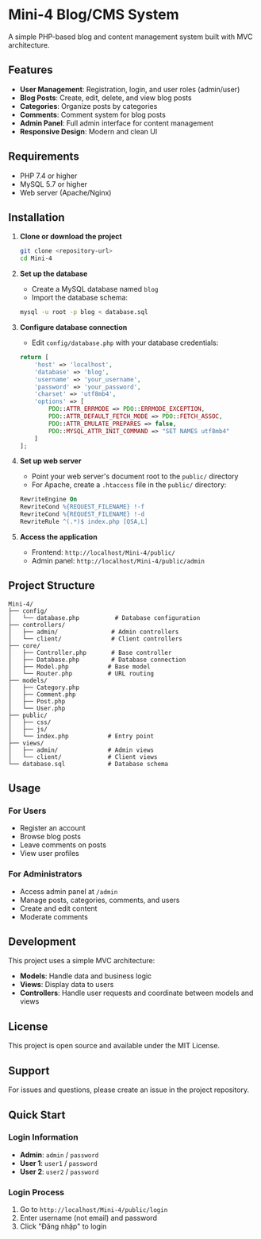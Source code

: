 # Mini-4 Blog/CMS System

A simple PHP-based blog and content management system built with MVC architecture.

## Features

- **User Management**: Registration, login, and user roles (admin/user)
- **Blog Posts**: Create, edit, delete, and view blog posts
- **Categories**: Organize posts by categories
- **Comments**: Comment system for blog posts
- **Admin Panel**: Full admin interface for content management
- **Responsive Design**: Modern and clean UI

## Requirements

- PHP 7.4 or higher
- MySQL 5.7 or higher
- Web server (Apache/Nginx)

## Installation

1. **Clone or download the project**
   ```bash
   git clone <repository-url>
   cd Mini-4
   ```

2. **Set up the database**
   - Create a MySQL database named `blog`
   - Import the database schema:
   ```bash
   mysql -u root -p blog < database.sql
   ```

3. **Configure database connection**
   - Edit `config/database.php` with your database credentials:
   ```php
   return [
       'host' => 'localhost',
       'database' => 'blog',
       'username' => 'your_username',
       'password' => 'your_password',
       'charset' => 'utf8mb4',
       'options' => [
           PDO::ATTR_ERRMODE => PDO::ERRMODE_EXCEPTION,
           PDO::ATTR_DEFAULT_FETCH_MODE => PDO::FETCH_ASSOC,
           PDO::ATTR_EMULATE_PREPARES => false,
           PDO::MYSQL_ATTR_INIT_COMMAND => "SET NAMES utf8mb4"
       ]
   ];
   ```

4. **Set up web server**
   - Point your web server's document root to the `public/` directory
   - For Apache, create a `.htaccess` file in the `public/` directory:
   ```apache
   RewriteEngine On
   RewriteCond %{REQUEST_FILENAME} !-f
   RewriteCond %{REQUEST_FILENAME} !-d
   RewriteRule ^(.*)$ index.php [QSA,L]
   ```

5. **Access the application**
   - Frontend: `http://localhost/Mini-4/public/`
   - Admin panel: `http://localhost/Mini-4/public/admin`

## Project Structure

```
Mini-4/
├── config/
│   └── database.php          # Database configuration
├── controllers/
│   ├── admin/               # Admin controllers
│   └── client/              # Client controllers
├── core/
│   ├── Controller.php       # Base controller
│   ├── Database.php         # Database connection
│   ├── Model.php           # Base model
│   └── Router.php          # URL routing
├── models/
│   ├── Category.php
│   ├── Comment.php
│   ├── Post.php
│   └── User.php
├── public/
│   ├── css/
│   ├── js/
│   └── index.php           # Entry point
├── views/
│   ├── admin/              # Admin views
│   └── client/             # Client views
└── database.sql            # Database schema
```

## Usage

### For Users
- Register an account
- Browse blog posts
- Leave comments on posts
- View user profiles

### For Administrators
- Access admin panel at `/admin`
- Manage posts, categories, comments, and users
- Create and edit content
- Moderate comments

## Development

This project uses a simple MVC architecture:
- **Models**: Handle data and business logic
- **Views**: Display data to users
- **Controllers**: Handle user requests and coordinate between models and views

## License

This project is open source and available under the MIT License.

## Support

For issues and questions, please create an issue in the project repository.

## Quick Start

### Login Information
- **Admin**: `admin` / `password`
- **User 1**: `user1` / `password`
- **User 2**: `user2` / `password`

### Login Process
1. Go to `http://localhost/Mini-4/public/login`
2. Enter username (not email) and password
3. Click "Đăng nhập" to login 